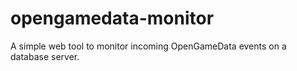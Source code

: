 # opengamedata-monitor
A simple web tool to monitor incoming OpenGameData events on a database server.
